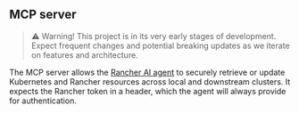 ## MCP server

> :warning: Warning! This project is in its very early stages of development. Expect frequent changes and potential breaking updates as we iterate on features and architecture.

The MCP server allows the [Rancher AI agent](https://github.com/rancher-sandbox/rancher-ai-agent) to securely retrieve or update Kubernetes and Rancher resources across local and downstream clusters. It expects the Rancher token in a header, which the agent will always provide for authentication.
